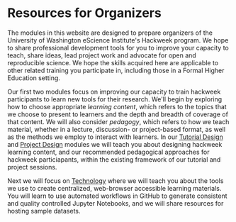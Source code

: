 # Resources for Organizers

The modules in this website are designed to prepare organizers of the University of Washington eScience Institute's Hackweek program. We hope to share professional development tools for you to improve your capacity to teach, share ideas, lead project work and advocate for open and reproducible science. We hope the skills acquired here are applicable to other related training you participate in, including those in a Formal Higher Education setting. 

Our first two modules focus on improving our capacity to train hackweek participants to learn new tools for their research. We'll begin by exploring how to choose appropriate *learning content*, which refers to the topics that we choose to present to learners and the depth and breadth of coverage of that content. We will also consider *pedagogy*, which refers to how we teach material, whether in a lecture, discussion- or project-based format, as well as the methods we employ to interact with learners. In our [Tutorial Design](../training/tutorials/index.md) and [Project Design](../training/projects/index.md) modules we will teach you about designing hackweek learning content, and our recommended pedagogical approaches for hackweek particiapants, within the existing framework of our tutorial and project sessions.  

Next we will focus on [Technology](../training/technology/index.md) where we will teach you about the tools we use to create centralized, web-browser accessible learning materials. You will learn to use automated workflows in GitHub to generate consistent and quality controlled Jupyter Notebooks, and we will share resources for hosting sample datasets.
